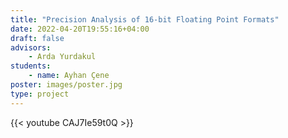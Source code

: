 ```yaml
---
title: "Precision Analysis of 16-bit Floating Point Formats"
date: 2022-04-20T19:55:16+04:00
draft: false
advisors: 
    - Arda Yurdakul
students: 
    - name: Ayhan Çene
poster: images/poster.jpg
type: project
---
```


{{< youtube CAJ7Ie59t0Q >}}
